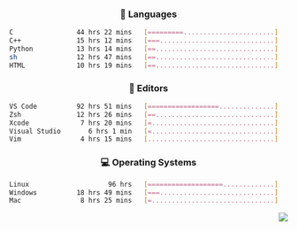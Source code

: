 <!--
<p align="center">
  <img height="50" src="https://cdn.simpleicons.org/c/81c8be" title="clang" alt="clang">
  <img height="50" src="https://cdn.simpleicons.org/c++/81c8be" title="cpp" alt="cpp">
  <img height="50" src="https://cdn.simpleicons.org/arm/81c8be" title="arm" alt="arm">
  <img height="50" src="https://cdn.simpleicons.org/stmicroelectronics/81c8be" title="stmicroelectronics" alt="stmicroelectronics">
  <img height="50" src="https://cdn.simpleicons.org/raspberrypi/81c8be" title="raspberrypi" alt="raspberrypi">
  <img height="50" src="https://cdn.simpleicons.org/cmake/81c8be" title="cmake" alt="cmake">
  <img height="50" src="https://cdn.simpleicons.org/gnubash/81c8be" title="gnubash" alt="gnubash">
</p>
-->

<!--START_SECTION:wakatime_gen-->
<div align="center">

### :hammer: Languages

```sh
C                44 hrs 22 mins   [=========.......................]    36.00%
C++              15 hrs 12 mins   [===.............................]    12.34%
Python           13 hrs 14 mins   [==..............................]    10.75%
sh               12 hrs 47 mins   [==..............................]    10.37%
HTML             10 hrs 19 mins   [==..............................]     8.37%
```

</div>

<div align="center">

### :floppy_disk: Editors

```sh
VS Code          92 hrs 51 mins   [==================..............]    75.34%
Zsh              12 hrs 26 mins   [==..............................]    10.09%
Xcode             7 hrs 20 mins   [=...............................]     5.95%
Visual Studio       6 hrs 1 min   [=...............................]     4.88%
Vim               4 hrs 15 mins   [................................]     3.45%
```

</div>

<div align="center">

### :computer: Operating Systems

```sh
Linux                    96 hrs   [===================.............]    77.90%
Windows          18 hrs 49 mins   [===.............................]    15.27%
Mac               8 hrs 25 mins   [=...............................]     6.83%
```

</div>


<!--END_SECTION:wakatime_gen-->

<div align="right">

[![](https://komarev.com/ghpvc/?username=luswdev&color=283044&style=for-the-badge&label=visiters)](https://github.com/luswdev)

</div>
